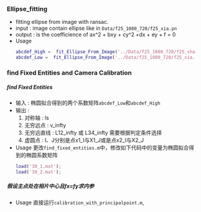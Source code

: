 ### Ellipse_fitting
- fitting ellipse from image with ransac.
- input : image contain ellipse like in ```Data/f25_1080_720/f25_xia.pn```
- output : is the coefficience of  ax^2 + bxy + cy^2 +dx + ey + f = 0
- Usage
  ```matlab
  abcdef_High =  fit_Ellipse_From_Image('../Data/f25_1080_720/f25_shang.png')
  abcdef_Low =  fit_Ellipse_From_Image('../Data/f25_1080_720/f25_xia.png')
  ```

### find Fixed Entities and Camera Calibration
##### find Fixed Entities
- 输入 : 椭圆拟合得到的两个系数矩阵`abcdef_Low`和`abcdef_High`
- 输出 :
  1. 对称轴 : ls
  2. 无穷远点 : v_infty
  3. 无穷远直线 : L12_infty 或 L34_infty 需要根据判定条件选择
  4. 虚圆点 : I、J分别是点x1_I与X1_J或是点x2_I与X2_J
- Usage
更改`find_fixed_entities.m`中，修改如下代码中的变量为椭圆拟合得到的椭圆系数矩阵
  ```matlab
  load('30_1.mat');
  load('30_2.mat');
  ```
##### 假设主点处在相片中心且fx=fy求内参
- Usage
直接运行`calibration_with_principalpoint.m`,
